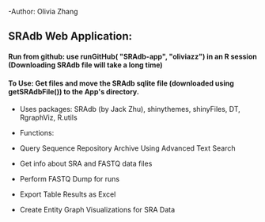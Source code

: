 -Author: Olivia Zhang 
## SRAdb Web Application:
#### Run from github: use runGitHub( "SRAdb-app", "oliviazz") in an R session (Downloading SRAdb file will take a long time)
#### To Use: Get files and move the SRAdb sqlite file (downloaded using getSRAdbFile()) to the App's directory.

- Uses packages: SRAdb (by Jack Zhu), shinythemes, shinyFiles, DT, RgraphViz, R.utils
- Functions:

- Query Sequence Repository Archive Using Advanced Text Search
- Get info about SRA and FASTQ data files 
- Perform FASTQ Dump for runs
- Export Table Results as Excel
- Create Entity Graph Visualizations for SRA Data 

